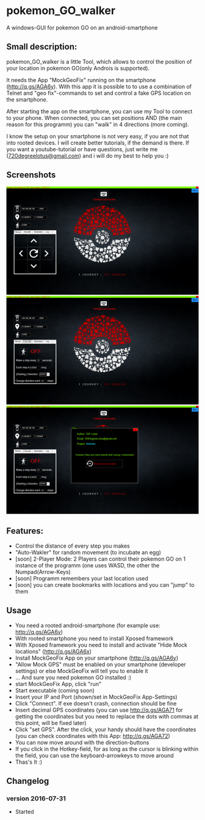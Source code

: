 # pokemon_GO_walker
A windows-GUI for pokemon GO on an android-smartphone

## Small description:
pokemon_GO_walker is a little Tool, which allows to control the position of your location in pokemon GO(only Androis is supported).

It needs the App "MockGeoFix" running on the smartphone (http://q.gs/AGA6y).
With this app it is possible to to use a combination of Telnet and "geo fix"-commands to set and control a fake GPS location on the smartphone.

After starting the app on the smartphone, you can use my Tool to connect to your phone. When connected, you can set positions AND (the main reason for this programm) you can "walk" in 4 directions (more coming).

I know the setup on your smartphone is not very easy, if you are not that into rooted devices. I will create better tutorials, if the demand is there. If you want a youtube-tutorial or have questions, just write me (720degreelotus@gmail.com) and i will do my best to help you :)

## Screenshots
![Alt text](/Screenshots/main.png?raw=true "Main")
![Alt text](/Screenshots/autowalk.png?raw=true "Autowalk")
![Alt text](/Screenshots/menu.png?raw=true "Menu")

## Features:
- Control the distance of every step you makes
- "Auto-Wakler" for random movement (to incubate an egg)
- [soon] 2-Player Mode: 2 Players can control their pokemon GO on 1 instance of the programm (one uses WASD, the other the Numpad(Arrow-Keys)
- [soon] Programm remembers your last location used
- [soon] you can create bookmarks with locations and you can "jump" to them

## Usage
- You need a rooted android-smartphone (for example use: http://q.gs/AGA6v)
- With rooted smartphone you need to install Xposed framework
- With Xposed framework you need to install and activate "Hide Mock locations" (http://q.gs/AGA6x)
- Install MockGeoFix App on your smartphone (http://q.gs/AGA6y)
- "Allow Mock GPS" must be enabled on your smartphone (developer settings) or else MockGeoFix will tell you to enable it
- ... And sure you need pokemon GO installed :)
- start MockGeoFix App, click "run"
- Start executable (coming soon)
- Insert your IP and Port (shown/set in MockGeoFix App-Settings)
- Click "Connect". If exe doesn't crash, connection should be fine
- Insert decimal GPS coordinates (you can use http://q.gs/AGA71 for getting the coordinates but you need to replace the dots with commas at this point, will be fixed later)
- Click "set GPS". After the click, your handy should have the coordinates (you can check coordinates with this App: http://q.gs/AGA72)
- You can now move around with the direction-buttons
- If you click in the Hotkey-field, for as long as the cursor is blinking within the field, you can use the keyboard-arrowkeys to move around
- Thas's It :)

## Changelog

### version 2016-07-31
- Started
